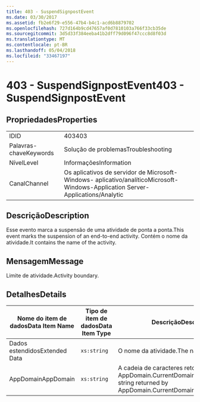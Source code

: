 ```yaml
---
title: 403 - SuspendSignpostEvent
ms.date: 03/30/2017
ms.assetid: fb2e6f29-e556-47b4-b4c1-acd6b8879702
ms.openlocfilehash: 727d164b9cd47657af0d7810103a766f33cb35de
ms.sourcegitcommit: 3d5d33f384eeba41b2dff79d096f47ccc8d8f03d
ms.translationtype: MT
ms.contentlocale: pt-BR
ms.lasthandoff: 05/04/2018
ms.locfileid: "33467197"
---
```

# <a name="403---suspendsignpostevent"></a><span data-ttu-id="11eea-102">403 - SuspendSignpostEvent</span><span class="sxs-lookup"><span data-stu-id="11eea-102">403 - SuspendSignpostEvent</span></span>
## <a name="properties"></a><span data-ttu-id="11eea-103">Propriedades</span><span class="sxs-lookup"><span data-stu-id="11eea-103">Properties</span></span>  
  
|||  
|-|-|  
|<span data-ttu-id="11eea-104">ID</span><span class="sxs-lookup"><span data-stu-id="11eea-104">ID</span></span>|<span data-ttu-id="11eea-105">403</span><span class="sxs-lookup"><span data-stu-id="11eea-105">403</span></span>|  
|<span data-ttu-id="11eea-106">Palavras-chave</span><span class="sxs-lookup"><span data-stu-id="11eea-106">Keywords</span></span>|<span data-ttu-id="11eea-107">Solução de problemas</span><span class="sxs-lookup"><span data-stu-id="11eea-107">Troubleshooting</span></span>|  
|<span data-ttu-id="11eea-108">Nível</span><span class="sxs-lookup"><span data-stu-id="11eea-108">Level</span></span>|<span data-ttu-id="11eea-109">Informações</span><span class="sxs-lookup"><span data-stu-id="11eea-109">Information</span></span>|  
|<span data-ttu-id="11eea-110">Canal</span><span class="sxs-lookup"><span data-stu-id="11eea-110">Channel</span></span>|<span data-ttu-id="11eea-111">Os aplicativos de servidor de Microsoft-Windows- aplicativo/analítico</span><span class="sxs-lookup"><span data-stu-id="11eea-111">Microsoft-Windows-Application Server-Applications/Analytic</span></span>|  
  
## <a name="description"></a><span data-ttu-id="11eea-112">Descrição</span><span class="sxs-lookup"><span data-stu-id="11eea-112">Description</span></span>  
 <span data-ttu-id="11eea-113">Esse evento marca a suspensão de uma atividade de ponta a ponta.</span><span class="sxs-lookup"><span data-stu-id="11eea-113">This event marks the suspension of an end-to-end activity.</span></span> <span data-ttu-id="11eea-114">Contém o nome da atividade.</span><span class="sxs-lookup"><span data-stu-id="11eea-114">It contains the name of the activity.</span></span>  
  
## <a name="message"></a><span data-ttu-id="11eea-115">Mensagem</span><span class="sxs-lookup"><span data-stu-id="11eea-115">Message</span></span>  
 <span data-ttu-id="11eea-116">Limite de atividade.</span><span class="sxs-lookup"><span data-stu-id="11eea-116">Activity boundary.</span></span>  
  
## <a name="details"></a><span data-ttu-id="11eea-117">Detalhes</span><span class="sxs-lookup"><span data-stu-id="11eea-117">Details</span></span>  
  
|<span data-ttu-id="11eea-118">Nome do item de dados</span><span class="sxs-lookup"><span data-stu-id="11eea-118">Data Item Name</span></span>|<span data-ttu-id="11eea-119">Tipo de item de dados</span><span class="sxs-lookup"><span data-stu-id="11eea-119">Data Item Type</span></span>|<span data-ttu-id="11eea-120">Descrição</span><span class="sxs-lookup"><span data-stu-id="11eea-120">Description</span></span>|  
|--------------------|--------------------|-----------------|  
|<span data-ttu-id="11eea-121">Dados estendidos</span><span class="sxs-lookup"><span data-stu-id="11eea-121">Extended Data</span></span>|`xs:string`|<span data-ttu-id="11eea-122">O nome da atividade.</span><span class="sxs-lookup"><span data-stu-id="11eea-122">The name of the activity.</span></span>|  
|<span data-ttu-id="11eea-123">AppDomain</span><span class="sxs-lookup"><span data-stu-id="11eea-123">AppDomain</span></span>|`xs:string`|<span data-ttu-id="11eea-124">A cadeia de caracteres retornada por AppDomain.CurrentDomain.FriendlyName.</span><span class="sxs-lookup"><span data-stu-id="11eea-124">The string returned by AppDomain.CurrentDomain.FriendlyName.</span></span>|
